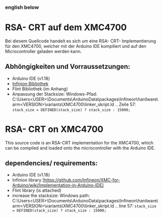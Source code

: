 ### english below

# RSA- CRT auf dem XMC4700
Bei diesem Quellcode handelt es sich um eine RSA- CRT- Implementierung für den XMC4700, welcher mit der Arduino IDE kompiliert und auf den Microcontroller geladen werden kann.

## Abhöngigkeiten und Vorraussetzungen:
+ Arduino IDE (v1.18)
+ [Infinion Bibliothek](https://github.com/Infineon/XMC-for-Arduino/wiki/Implementation-in-Arduino-IDE)
+ Flint Bibliothek (im Anhang)
+ Anpassung der Stacksize: Windows-Pfad: C:\Users\<USER>\Documents\ArduinoData\packages\Infineon\hardware\arm\<VERSION>\variants\XMC4700\linker_skript.ld
.. Zeile 57: ```stack_size = DEFINED(stack_size) ? stack_size : 15000;```


# RSA- CRT on XMC4700 
This source code is an RSA-CRT implementation for the XMC4700, which can be compiled and loaded onto the microcontroller with the Arduino IDE.

## dependencies/ requirements:
+ Arduino IDE (v1.18)
+ Infinion library [https://github.com/Infineon/XMC-for-Arduino/wiki/Implementation-in-Arduino-IDE]
+ Flint library (is attached)
+ increase the stacksize: Windows path: C:\Users\<USER>\Documents\ArduinoData\packages\Infineon\hardware\arm\<VERSION>\variants\XMC4700\linker_skript.ld
.. line 57: ```stack_size = DEFINED(stack_size) ? stack_size : 15000;```
